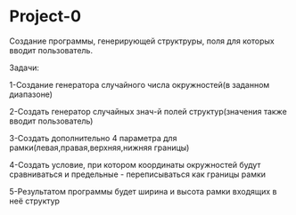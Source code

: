 # Project-0
Cоздание программы, генерирующей структруры, поля для которых вводит пользователь.

Задачи:

1-Создание генератора случайного числа окружностей(в заданном диапазоне)

2-Создать генератор случайных знач-й полей структур(значения также вводит пользователь)

3-Создать дополнительно 4 параметра для рамки(левая,правая,верхняя,нижняя границы)

4-Создать условие, при котором координаты окружностей будут сравниваться и предельные - переписываться как границы рамки

5-Результатом программы будет ширина и высота рамки входящих в неё структур

